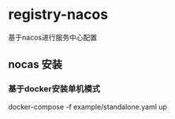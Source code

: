 # registry-nacos

基于nacos进行服务中心配置

## nocas 安装


### 基于docker安装单机模式



docker-compose -f example/standalone.yaml up